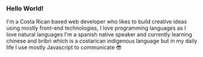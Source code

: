 ### Hello World!

I'm a Costa Rican based web developer who likes to build creative ideas using mostly front-end technologies, I love programming languages as I love natural languages I'm a spanish native speaker and currently learning chinese and bribri which is a costarican indigenous language but in my daily life I use mostly Javascript to communicate 😎
<!--

